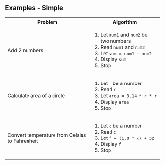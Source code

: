 ## Examples - Simple

<table>

<tr>
<th>Problem</th>
<th>Algorithm</th>
</tr>


<tr>
<td>Add 2 numbers</td>
<td>

1. Let `num1` and `num2` be two numbers
1. Read `num1` and `num2`
1. Let `sum = num1 + num2`
1. Display `sum`
1. Stop

</td>
</tr>


<tr>
<td>Calculate area of a circle</td>
<td>

1. Let `r` be a number
1. Read `r`
1. Let `area = 3.14 * r * r`
1. Display `area`
1. Stop

</td>
</tr>


<tr>
<td>Convert temperature from Celsius to Fahrenheit</td>
<td>

1. Let `c` be a number
1. Read `c`
1. Let `f = (1.8 * c) + 32`
1. Display `f`
1. Stop

</td>
</tr>

</table>

